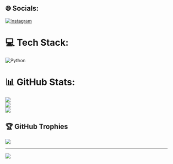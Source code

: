 
## 🌐 Socials:
[![Instagram](https://img.shields.io/badge/Instagram-%23E4405F.svg?logo=Instagram&logoColor=white)](https://instagram.com/frozuu_official) 

# 💻 Tech Stack:
![Python](https://img.shields.io/badge/python-3670A0?style=for-the-badge&logo=python&logoColor=ffdd54)
# 📊 GitHub Stats:
![](https://github-readme-stats.vercel.app/api?username=frozuu&theme=dark&hide_border=false&include_all_commits=true&count_private=false)<br/>
![](https://github-readme-streak-stats.herokuapp.com/?user=frozuu&theme=dark&hide_border=false)<br/>
![](https://github-readme-stats.vercel.app/api/top-langs/?username=frozuu&theme=dark&hide_border=false&include_all_commits=true&count_private=false&layout=compact)

## 🏆 GitHub Trophies
![](https://github-profile-trophy.vercel.app/?username=frozuu&theme=radical&no-frame=true&no-bg=false&margin-w=4)

---
[![](https://visitcount.itsvg.in/api?id=frozuu&icon=0&color=0)](https://visitcount.itsvg.in)

<!-- Proudly created with GPRM ( https://gprm.itsvg.in ) -->